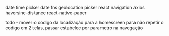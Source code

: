 date time picker
date fns
geolocation
picker
react navigation
axios
haversine-distance
react-native-paper

todo - mover o codigo da localização para a homescreen para não repetir o codigo em 2 telas, passar estabelec por parametro na navegação
